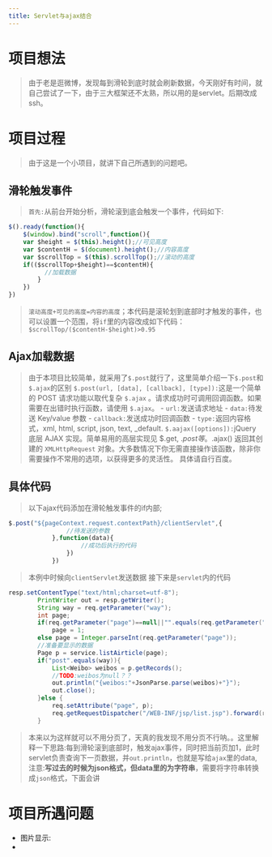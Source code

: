 ```yaml
---
title: Servlet与ajax结合
---
```

# 项目想法
> 由于老是逛微博，发现每到滑轮到底时就会刷新数据，今天刚好有时间，就自己尝试了一下，由于三大框架还不太熟，所以用的是servlet。后期改成ssh。

# 项目过程
> 由于这是一个小项目，就讲下自己所遇到的问题吧。
## 滑轮触发事件
> `首先:`从前台开始分析，滑轮滚到底会触发一个事件，代码如下:
``` js
$().ready(function(){
	$(window).bind("scroll",function(){
	var $height = $(this).height();//可见高度
	var $contentH = $(document).height();//内容高度
	var $scrollTop = $(this).scrollTop();//滚动的高度
	if(($scrollTop+$height)==$contentH){
		  //加载数据
		}
	})
})
```
> `滚动高度+可见的高度=内容的高度`；本代码是滚轮划到底部时才触发的事件，也可以设置一个范围，将`if`里的内容改成如下代码：`$scrollTop/($contentH-$height)>0.95`

## Ajax加载数据
> 由于本项目比较简单，就采用了`$.post`就行了，这里简单介绍一下`$.post`和`$.ajax`的区别
> `$.post(url, [data], [callback], [type]):`这是一个简单的 POST 请求功能以取代复杂 `$.ajax` 。请求成功时可调用回调函数。如果需要在出错时执行函数，请使用 `$.ajax`。
    - `url:`发送请求地址
    - `data:`待发送 Key/value 参数
    - `callback:`发送成功时回调函数
    - `type:`返回内容格式，xml, html, script, json, text, _default.
> `$.aajax([options]):`jQuery 底层 AJAX 实现。简单易用的高层实现见 $.get, $.post 等。$.ajax() 返回其创建的 `XMLHttpRequest` 对象。大多数情况下你无需直接操作该函数，除非你需要操作不常用的选项，以获得更多的灵活性。 具体请自行百度。

## 具体代码
> 以下ajax代码添加在滑轮触发事件的if内部;
``` js
$.post("${pageContext.request.contextPath}/clientServlet",{
				//待发送的参数
			},function(data){
				    //成功后执行的代码
				})
			})
```
> 本例中时候向`clientServlet`发送数据
> 接下来是`servlet`内的代码
``` java
resp.setContentType("text/html;charset=utf-8");
		PrintWriter out = resp.getWriter();
		String way = req.getParameter("way");
		int page;
		if(req.getParameter("page")==null||"".equals(req.getParameter("page")))
			page = 1;
		else page = Integer.parseInt(req.getParameter("page"));
		//准备要显示的数据
		Page p = service.listAirticle(page);
		if("post".equals(way)){
			List<Weibo> weibos = p.getRecords();
			//TODO:weibos为null？？
			out.println("{weibos:"+JsonParse.parse(weibos)+"}");
			out.close();
		}else {
			req.setAttribute("page", p);
			req.getRequestDispatcher("/WEB-INF/jsp/list.jsp").forward(req, resp);
		}
```
> 本来以为这样就可以不用分页了，天真的我发现不用分页不行呐。。这里解释一下思路:每到滑轮滚到底部时，触发ajax事件，同时把当前页加1，此时servlet负责查询下一页数据，并`out.println`，也就是写给`ajax`里的data,注意:**写过去的时候为json格式，但data里的为字符串**，需要将字符串转换成`json`格式，下面会讲

# 项目所遇问题
- 图片显示:
- 